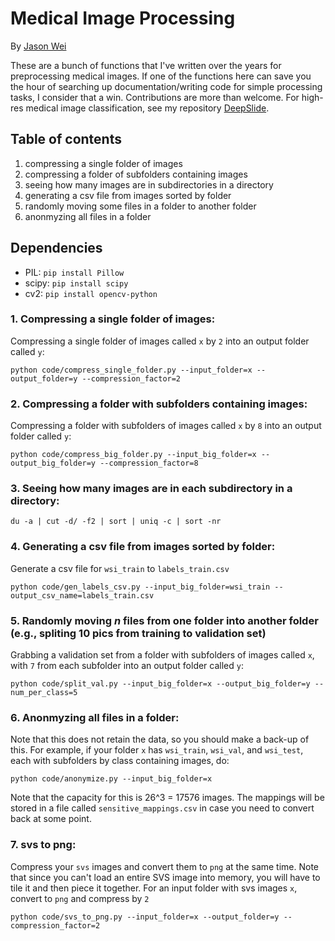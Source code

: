 # Medical Image Processing

By [Jason Wei](https://jasonwei20.github.io/)

These are a bunch of functions that I've written over the years for preprocessing medical images. If one of the functions here can save you the hour of searching up documentation/writing code for simple processing tasks, I consider that a win. Contributions are more than welcome. For high-res medical image classification, see my repository [DeepSlide](https://github.com/BMIRDS/deepslide).

## Table of contents
1. compressing a single folder of images
2. compressing a folder of subfolders containing images
3. seeing how many images are in subdirectories in a directory
4. generating a csv file from images sorted by folder
5. randomly moving some files in a folder to another folder
6. anonmyzing all files in a folder

## Dependencies

- PIL: `pip install Pillow`
- scipy: `pip install scipy`
- cv2: `pip install opencv-python`

### 1. Compressing a single folder of images:
Compressing a single folder of images called `x` by `2` into an output folder called `y`:
```
python code/compress_single_folder.py --input_folder=x --output_folder=y --compression_factor=2
```

### 2. Compressing a folder with subfolders containing images:
Compressing a folder with subfolders of images called `x` by `8` into an output folder called `y`:
```
python code/compress_big_folder.py --input_big_folder=x --output_big_folder=y --compression_factor=8
```

### 3. Seeing how many images are in each subdirectory in a directory:
```
du -a | cut -d/ -f2 | sort | uniq -c | sort -nr
```

### 4. Generating a csv file from images sorted by folder:
Generate a csv file for `wsi_train` to `labels_train.csv`
```
python code/gen_labels_csv.py --input_big_folder=wsi_train --output_csv_name=labels_train.csv
```


### 5. Randomly moving *n* files from one folder into another folder (e.g., spliting 10 pics from training to validation set)
Grabbing a validation set from a folder with subfolders of images called `x`, with `7` from each subfolder into an output folder called `y`:
```
python code/split_val.py --input_big_folder=x --output_big_folder=y --num_per_class=5
```


### 6. Anonmyzing all files in a folder:
Note that this does not retain the data, so you should make a back-up of this. For example, if your folder `x` has `wsi_train`, `wsi_val`, and `wsi_test`, each with subfolders by class containing images, do:
```
python code/anonymize.py --input_big_folder=x
```
Note that the capacity for this is 26^3 = 17576 images. The mappings will be stored in a file called `sensitive_mappings.csv` in case you need to convert back at some point.


### 7. svs to png:
Compress your `svs` images and convert them to `png` at the same time. Note that since you can't load an entire SVS image into memory, you will have to tile it and then piece it together. For an input folder with svs images `x`, convert to `png` and compress by `2`
```
python code/svs_to_png.py --input_folder=x --output_folder=y --compression_factor=2
```


